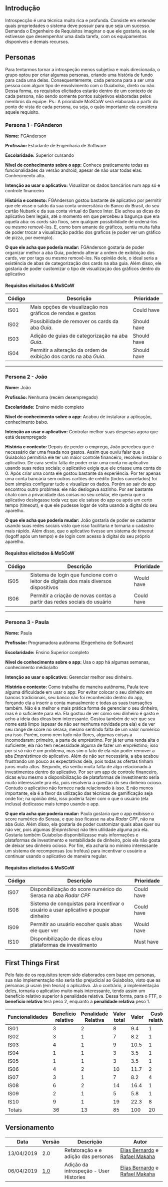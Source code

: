 ## Introdução

Introspecção é uma técnica muito rica e profunda. Consiste em entender quais propriedades o sistema deve possuir para que seja um sucesso. Demanda o Engenheiro de Requisitos imaginar o que ele gostaria, se ele estivesse que desempenhar uma dada tarefa, com os equipamentos disponíveis e demais recursos.


## Personas

Para tentarmos tornar a introspeção menos subjetiva e mais direcionada, o grupo optou por criar algumas personas, criando uma história de fundo para cada uma delas. Consequentemente, cada persona para a ser uma pessoa com algum tipo de envolvimento com o Guiabolso, direto ou não. Dessa forma, os requisitos elicitados estarão dentro de um contexto de cada persona, não sendo somente pontos subjetivos elaboradas pelos membros da equipe.
Ps.: A prioridade MoSCoW será elaborada a partir do ponto de vista de cada persona, ou seja, o quão importante ela considera aquele requisito.

### Persona 1 - FGAnderon

__Nome:__ FGAnderson  

__Profissão:__ Estudante de Engenharia de Software  

__Escolaridade:__ Superior cursando  

__Nível de conhecimento sobre o app:__ Conhece praticamente todas as funcionalidades da versão android, apesar de não usar todas elas. Conhecimento alto.

__Intenção ao usar o aplicativo:__ Visualizar os dados bancários num app só e controle financeiro  

__História e contexto:__ FGAnderson gostou bastante de aplicativo por permitir que ele visse o saldo da sua conta universitária do Banco do Brasil, do seu cartão Nubank e da sua conta virtual do Banco Inter. Ele achou as dicas do aplicativo bem legais, até o momento em que percebeu a bagunça que era aquela aba: os _cards_ são fixos, sem qualquer possibilidade de ordená-los ou mesmo removê-los. E, como bom amante de gráficos, sentiu muita falta de poder trocar a visualização padrão dos graficos (e poder ver um gráfico de pizza, por exemplo).  

__O que ele acha que poderia mudar:__ FGAnderson gostaria de poder organizar melhor a aba Guia, podendo alterar a ordem de exibibição dos cards, ver por tags ou mesmo removê-los. Na opinião dele, o ideal seria a existência de abas de categorização dos cards na aba guia. Além disso, ele gostaria de poder customizar o tipo de visualização dos gráficos dentro do aplicativo  

#### Requisitos elicitados & MoSCoW

| Código | Descrição | Prioridade |
|--|--|--|
| IS01 |  Mais opções de visualização nos gráficos de rendas e gastos | Could have |
| IS02 |  Possibilidade de remover os cards da aba _Guia_. | Should have |
| IS03 |  Adição de guias de categorização na aba _Guia_. | Should have |
| IS04 |  Permitir a alteração da ordem de exibição dos cards na aba _Guia_. | Should have |

___

### Persona 2 - João

__Nome:__ João  

__Profissão:__ Nenhuma (recém desempregado)  

__Escolaridade:__ Ensino médio completo  

__Nível de conhecimento sobre o app:__ Acabou de instalarar a aplicação, conhecimento baixo.

__Intenção ao usar o aplicativo:__ Controlar melhor suas despesas agora que está desempregado  

__História e contexto:__ Depois de perder o emprego, João percebeu que é necessário dar uma freada nos gastos. Assim que ouviu falar que o Guiabolso permitiria ele ter um maior controle financeiro, resolveu instalar o aplicativo. De cara sentiu falta de poder criar uma conta no aplicativo usando suas redes sociais; o aplicativo exigia que ele criasse uma conta do 0. Após criar uma conta ele gostou bastante da experiência. Por ter apenas uma conta bancária sem outros cartões de crédito (todos cancelados) foi bem simples configurar tudo e visualizar os dados. Porém ao sair do app encontrou outro problmea: ele não deslogava sozinho. Por ser bastante chato com a privacidade das coisas no seu celular, ele queria que o aplicativo deslogasse toda vez que ele saísse do app ou após um certo tempo (timeout), e que ele pudesse logar de volta usando a digital do seu aparelho.

__O que ele acha que poderia mudar:__ João gostaria de poder se cadastrar usando suas redes sociais visto que isso facilitaria e tornaria o cadastro mais rápido. Além disso, que o aplicativo tivesse um sistema de timeout (logoff após um tempo) e de login com acesso à digital do seu próprio aparelho.

#### Requisitos elicitados & MoSCoW

| Código | Descrição | Prioridade |
|--|--|--|
| IS05 |  Sistema de login que funcione com o leitor de digitais dos mais diversos dispositivos | Would have |
| IS06 |  Permitir a criação de novas contas a partir das redes sociais do usuário | Could have |

___

### Persona 3 - Paula

__Nome:__ Paula  

__Profissão:__ Programadora autônoma (Engenheira de Software)

__Escolaridade:__ Ensino Superior completo  

__Nível de conhecimento sobre o app:__ Usa o app há algumas semanas, conhecimento médio/alto 

__Intenção ao usar o aplicativo:__ Gerenciar melhor seu dinheiro.  

__História e contexto:__ Como trabalha de maneira autônoma, Paula teve alguma dificuldade em usar o app: Por evitar colocar o seu dinheiro em bancos tradicionais, seu banco não foi reconhecido dentro do app, forçando ela a inserir a conta manualmente e todas as suas transações também. Não é a melhor e mais prática forma de gerenciar o seu dinheiro, mas é o suficiente para ela. Ela gostou de ver como seu dinheiro é gasto e acho a ideia das dicas bem interessante. Gostou também de ver que seu nome está limpo (apesar de não ser nenhuma novidade pra ela) e de ver seu range de score no serasa, mesmo sentindo falta de um valor numérico pra isso. Porém, como nem tudo não flores, algumas coisas a incomodaram: primeiro, a parte de empréstimo. Por já ter uma renda alta o suficiente, ela não tem necessidade alguma de fazer um empréstimo; isso por si só não é um problema, mas sim o fato de ela não poder remover a aba _Empréstimos_ do aplicativo. Além de não ser necessária, a aba acabou frustrando um pouco as expectativas dela, pois todas as ofertas tinham juros muito altos. Segundo, ela sentiu muita falta de algo relacionado à investimentos dentro do aplicativo. Por ser um app de controle financeiro, dicas e/ou mesmo a disponibilização de plataformas de investimento seria muito interessante pra ela, pois resolveria a questão do seu dinheiro ocioso. Contudo o aplicativo não fornece nada relacionado à isso. E não menos importante, ela é a favor da utilização das técnicas de gamificação seja onde for; na opinião dela, isso poderia fazer com o que o usuário (ela inclusa) dedicasse mais tempo usando o app.

__O que ela acha que poderia mudar:__ Paula gostaria que o app exibisse o score numérico do Serasa, e que isso ficasse na aba _Radar CPF_, não na aba _Guia_. Além disso, ela gostaria de poder customizar quais abas quer ou não ver, pois algumas (_Empréstimo_) não têm utilidade alguma pra ela. Gostaria também Guiabolso disponibilizasse mais informações e plataformas de investimento e rentabilidade de dinheiro, pois ela não gosta de deixar seu dinheiro ocioso. Por fim, ela acharia no mínimo interessante um sistema de recompensas (ou troféus) para incentivar o usuário a continuar usando o aplicativo de maneira regular.

#### Requisitos elicitados & MoSCoW

| Código | Descrição | Prioridade |
|--|--|--|
| IS07 |  Disponibilização do score numérico do Serasa na aba _Radar CPF_ | Could have |
| IS08 |  Sistema de conquistas para incentivar o usuário a usar aplicativo e poupar dinheiro | Could have |
| IS09 |  Permitir ao usuário escoher quais abas ele quer ver | Would have |
| IS10 |  Disponibilização de dicas e/ou plataformas de investimento | Must have |

## First Things First

Pelo fato de os requisitos terem sido elaborados com base em personas, sua não implementação não seria tão prejudicial ao Guiabolso, visto que as personas já usam (em teoria) o aplicativo. Já o contrário, a implementação deles, tornaria o aplicativo muito mais interessante, tendo assim um benefício relativo superior à penalidade relativa. Dessa forma, para o FTF, o **benefício relativo** terá peso 2, enquanto a **penalidade relativa** peso 1.

| Funcionalidades | Benefício relativo | Penalidade Relativa | Valor total | Valor  | Custo relativo | Custo | Risco relativo | Risco % | Prioridade |
|--|--|--|--|--|--|--|--|--|--|
| IS01 | 3 | 2 | 8 | 9.4 | 1 | 5 | 1 | 4.3 | 0.773 |
| IS02 | 3 | 1 | 7 | 8.2 | 1 | 5 | 1 | 4.3 | 0.674 |
| IS03 | 4 | 1 | 9 | 10.5 | 1 | 5 | 1 | 4.3 | 0.864 |
| IS04 | 1 | 1 | 3 | 3.5 | 1 | 5 | 1 | 4.3 | 0.288 |
| IS05 | 1 | 1 | 3 | 3.5 | 1 | 5 | 4 | 17.3 | 0.187 |
| IS06 | 4 | 2 | 10 | 11.7 | 2 | 10 | 2 | 8.6 | 0.481 |
| IS07 | 3 | 1 | 7 | 8.2 | 4 | 20 | 4 | 17.3 | 0.168 |
| IS08 | 6 | 2 | 14 | 16.4 | 1 | 5 | 3 | 13 | 0.993 |
| IS09 | 2 | 1 | 5 | 5.8 | 1 | 5 | 1 | 4.3 | 0.477 |
| IS10 | 9 | 1 | 19 | 22.3 | 8 | 40 | 5 | 21.7 | 0.245 |
| Totais | 36 | 13 | 85 | 100 | 20 | 100 | 23 | 100 |  |

## Versionamento

| Data | Versão | Descrição | Autor |
|--|--|--|--|
| 13/04/2019 | 2.0 | Refatoração e e adição das personas | [Elias Bernardo](https://github.com/leossb36) e [Rafael Makaha ](https://github.com/rafaelmakaha) |
| 06/04/2019 | [1.0](../../historico/introspeccao-v1) | Adição da introspeção - User Histories | [Elias Bernardo](https://github.com/leossb36) e [Rafael Makaha ](https://github.com/rafaelmakaha) |